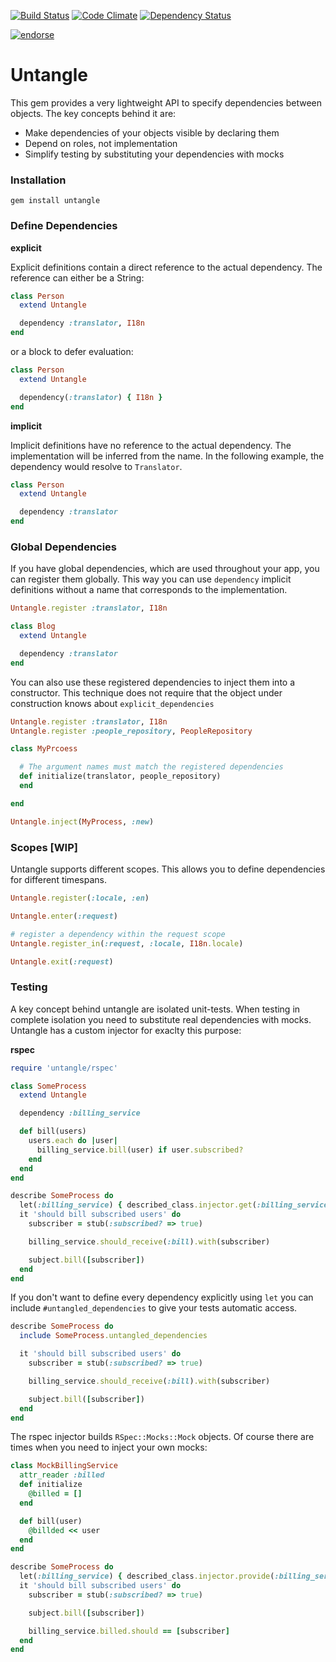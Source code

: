[![Build Status](https://travis-ci.org/senny/untangle.png?branch=master)](https://travis-ci.org/senny/untangle)
[![Code Climate](https://codeclimate.com/badge.png)](https://codeclimate.com/github/senny/untangle)
[![Dependency Status](https://gemnasium.com/senny/untangle.png)](https://gemnasium.com/senny/untangle)

[![endorse](http://api.coderwall.com/senny/endorsecount.png)](http://coderwall.com/senny)

# Untangle

This gem provides a very lightweight API to specify dependencies
between objects. The key concepts behind it are:

* Make dependencies of your objects visible by declaring them
* Depend on roles, not implementation
* Simplify testing by substituting your dependencies with mocks

### Installation

```shell
gem install untangle
```

### Define Dependencies

**explicit**

Explicit definitions contain a direct reference to the actual
dependency. The reference can either be a String:

```ruby
class Person
  extend Untangle

  dependency :translator, I18n
end
```

or a block to defer evaluation:

```ruby
class Person
  extend Untangle

  dependency(:translator) { I18n }
end
```

**implicit**

Implicit definitions have no reference to the actual dependency. The
implementation will be inferred from the name. In the following
example, the dependency would resolve to `Translator`.

```ruby
class Person
  extend Untangle

  dependency :translator
end
```

### Global Dependencies

If you have global dependencies, which are used throughout your app,
you can register them globally. This way you can use `dependency`
implicit definitions without a name that corresponds to the implementation.

```ruby
Untangle.register :translator, I18n

class Blog
  extend Untangle

  dependency :translator
end
```

You can also use these registered dependencies to inject them into a
constructor. This technique does not require that the object under
construction knows about `explicit_dependencies`

```ruby
Untangle.register :translator, I18n
Untangle.register :people_repository, PeopleRepository

class MyPrcoess

  # The argument names must match the registered dependencies
  def initialize(translator, people_repository)
  end

end

Untangle.inject(MyProcess, :new)
```

### Scopes [WIP]

Untangle supports different scopes. This allows you to define
dependencies for different timespans.

```ruby
Untangle.register(:locale, :en)

Untangle.enter(:request)

# register a dependency within the request scope
Untangle.register_in(:request, :locale, I18n.locale)

Untangle.exit(:request)
```

### Testing

A key concept behind untangle are isolated unit-tests. When testing in
complete isolation you need to substitute real dependencies with
mocks. Untangle has a custom injector for exaclty this purpose:

**rspec**

```ruby
require 'untangle/rspec'

class SomeProcess
  extend Untangle

  dependency :billing_service

  def bill(users)
    users.each do |user|
      billing_service.bill(user) if user.subscribed?
    end
  end
end

describe SomeProcess do
  let(:billing_service) { described_class.injector.get(:billing_service) }
  it 'should bill subscribed users' do
    subscriber = stub(:subscribed? => true)

    billing_service.should_receive(:bill).with(subscriber)

    subject.bill([subscriber])
  end
end
```

If you don't want to define every dependency explicitly using `let`
you can include `#untangled_dependencies` to give your tests automatic
access.

```ruby
describe SomeProcess do
  include SomeProcess.untangled_dependencies

  it 'should bill subscribed users' do
    subscriber = stub(:subscribed? => true)

    billing_service.should_receive(:bill).with(subscriber)

    subject.bill([subscriber])
  end
end
```

The rspec injector builds `RSpec::Mocks::Mock` objects. Of course
there are times when you need to inject your own mocks:

```ruby
class MockBillingService
  attr_reader :billed
  def initialize
    @billed = []
  end

  def bill(user)
    @billded << user
  end
end

describe SomeProcess do
  let(:billing_service) { described_class.injector.provide(:billing_service, MockBillingService.new) }
  it 'should bill subscribed users' do
    subscriber = stub(:subscribed? => true)

    subject.bill([subscriber])

    billing_service.billed.should == [subscriber]
  end
end
```
